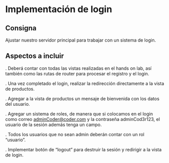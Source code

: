 # Implementación de login

## Consigna

Ajustar nuestro servidor principal para trabajar con un sistema de login.

## Aspectos a incluir

. Deberá contar con todas las vistas realizadas en el hands on lab, así también como las rutas de router para procesar el registro y el login. 

. Una vez completado el login, realizar la redirección directamente a la vista de productos.

. Agregar a la vista de productos un mensaje de bienvenida con los datos del usuario.

. Agregar un sistema de roles, de manera que si colocamos en el login como correo adminCoder@coder.com y la contraseña adminCod3r123, el usuario de la sesión además tenga un campo.

. Todos los usuarios que no sean admin deberán contar con un rol “usuario”.

. Implementar botón de “logout” para destruir la sesión y redirigir a la vista de login.